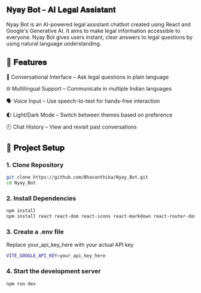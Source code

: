 ## **𝐍𝐲𝐚𝐲 𝐁𝐨𝐭 – 𝐀𝐈 𝐋𝐞𝐠𝐚𝐥 𝐀𝐬𝐬𝐢𝐬𝐭𝐚𝐧𝐭**

Nyay Bot is an AI-powered legal assistant chatbot created using React and Google's Generative AI. It aims to make legal information accessible to everyone. Nyay Bot gives users instant, clear answers to legal questions by using natural language understanding.

## 🚀 **𝐅𝐞𝐚𝐭𝐮𝐫𝐞𝐬**

💬 Conversational Interface – Ask legal questions in plain language

🌐 Multilingual Support – Communicate in multiple Indian languages

🗣️ Voice Input – Use speech-to-text for hands-free interaction

🌓 Light/Dark Mode – Switch between themes based on preference

🕘 Chat History – View and revisit past conversations


## 📁 **𝐏𝐫𝐨𝐣𝐞𝐜𝐭 𝐒𝐞𝐭𝐮𝐩**

### 1. Clone Repository
```bash
git clone https://github.com/Bhavanthika/Nyay_Bot.git
cd Nyay_Bot
```
### 2. Install Dependencies
```bash
npm install 
npm install react react-dom react-icons react-markdown react-router-dom lottie-react @google/generative-ai react-speech-recognition vite dotenv lucide-react
```
### 3. Create a .env file
Replace your_api_key_here with your actual API key 
```bash
VITE_GOOGLE_API_KEY=your_api_key_here
```
### 4. Start the development server
```bash
npm run dev
```

